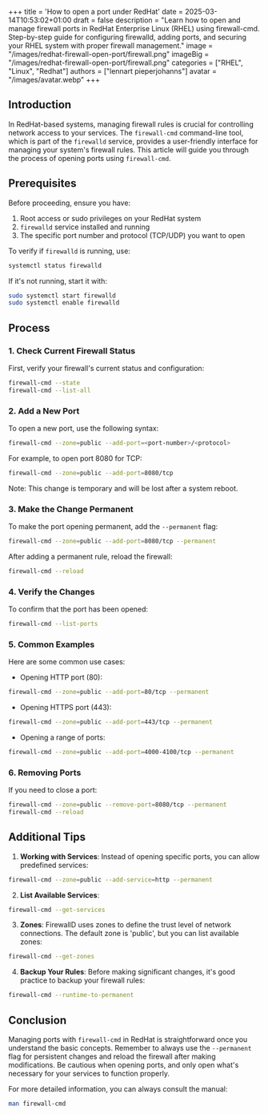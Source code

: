 +++
title = 'How to open a port under RedHat'
date = 2025-03-14T10:53:02+01:00
draft = false
description = "Learn how to open and manage firewall ports in RedHat Enterprise Linux (RHEL) using firewall-cmd. Step-by-step guide for configuring firewalld, adding ports, and securing your RHEL system with proper firewall management."
image = "/images/redhat-firewall-open-port/firewall.png"
imageBig = "/images/redhat-firewall-open-port/firewall.png"
categories = ["RHEL", "Linux", "Redhat"]
authors = ["lennart pieperjohanns"]
avatar = "/images/avatar.webp"
+++

## Introduction

In RedHat-based systems, managing firewall rules is crucial for controlling network access to your services. The `firewall-cmd` command-line tool, which is part of the `firewalld` service, provides a user-friendly interface for managing your system's firewall rules. This article will guide you through the process of opening ports using `firewall-cmd`.

## Prerequisites

Before proceeding, ensure you have:

1. Root access or sudo privileges on your RedHat system
2. `firewalld` service installed and running
3. The specific port number and protocol (TCP/UDP) you want to open

To verify if `firewalld` is running, use:
```bash
systemctl status firewalld
```

If it's not running, start it with:
```bash
sudo systemctl start firewalld
sudo systemctl enable firewalld
```

## Process

### 1. Check Current Firewall Status

First, verify your firewall's current status and configuration:

```bash
firewall-cmd --state
firewall-cmd --list-all
```

### 2. Add a New Port

To open a new port, use the following syntax:

```bash
firewall-cmd --zone=public --add-port=<port-number>/<protocol>
```

For example, to open port 8080 for TCP:
```bash
firewall-cmd --zone=public --add-port=8080/tcp
```

Note: This change is temporary and will be lost after a system reboot.

### 3. Make the Change Permanent

To make the port opening permanent, add the `--permanent` flag:

```bash
firewall-cmd --zone=public --add-port=8080/tcp --permanent
```

After adding a permanent rule, reload the firewall:
```bash
firewall-cmd --reload
```

### 4. Verify the Changes

To confirm that the port has been opened:

```bash
firewall-cmd --list-ports
```

### 5. Common Examples

Here are some common use cases:

- Opening HTTP port (80):
```bash
firewall-cmd --zone=public --add-port=80/tcp --permanent
```

- Opening HTTPS port (443):
```bash
firewall-cmd --zone=public --add-port=443/tcp --permanent
```

- Opening a range of ports:
```bash
firewall-cmd --zone=public --add-port=4000-4100/tcp --permanent
```

### 6. Removing Ports

If you need to close a port:

```bash
firewall-cmd --zone=public --remove-port=8080/tcp --permanent
firewall-cmd --reload
```

## Additional Tips

1. **Working with Services**: Instead of opening specific ports, you can allow predefined services:
```bash
firewall-cmd --zone=public --add-service=http --permanent
```

2. **List Available Services**:
```bash
firewall-cmd --get-services
```

3. **Zones**: FirewallD uses zones to define the trust level of network connections. The default zone is 'public', but you can list available zones:
```bash
firewall-cmd --get-zones
```

4. **Backup Your Rules**: Before making significant changes, it's good practice to backup your firewall rules:
```bash
firewall-cmd --runtime-to-permanent
```

## Conclusion

Managing ports with `firewall-cmd` in RedHat is straightforward once you understand the basic concepts. Remember to always use the `--permanent` flag for persistent changes and reload the firewall after making modifications. Be cautious when opening ports, and only open what's necessary for your services to function properly.

For more detailed information, you can always consult the manual:
```bash
man firewall-cmd
```


